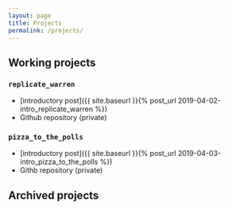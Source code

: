 ```yaml
---
layout: page
title: Projects
permalink: /projects/
---
```


## Working projects

### `replicate_warren`

- [introductory post]({{ site.baseurl }}{% post_url 2019-04-02-intro_replicate_warren %})
- Github repository (private)

### `pizza_to_the_polls` 

- [introductory post]({{ site.baseurl }}{% post_url 2019-04-03-intro_pizza_to_the_polls %})
- Githb repository (private)

## Archived projects 